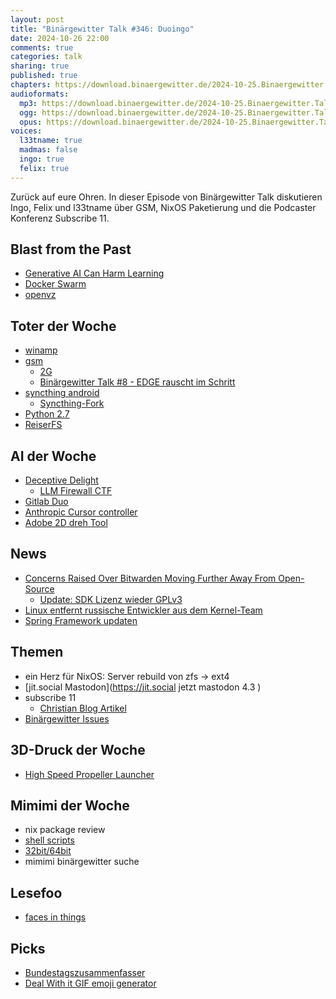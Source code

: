 ```yaml
---
layout: post
title: "Binärgewitter Talk #346: Duoingo"
date: 2024-10-26 22:00
comments: true
categories: talk
sharing: true
published: true
chapters: https://download.binaergewitter.de/2024-10-25.Binaergewitter.Talk.346.chapters.txt
audioformats:
  mp3: https://download.binaergewitter.de/2024-10-25.Binaergewitter.Talk.346.mp3
  ogg: https://download.binaergewitter.de/2024-10-25.Binaergewitter.Talk.346.ogg
  opus: https://download.binaergewitter.de/2024-10-25.Binaergewitter.Talk.346.opus
voices:
  l33tname: true
  madmas: false
  ingo: true
  felix: true
---
```

Zurück auf eure Ohren. In dieser Episode von Binärgewitter Talk diskutieren Ingo, Felix und l33tname über GSM, NixOS Paketierung und die Podcaster Konferenz Subscribe 11.

## Blast from the Past

- [Generative AI Can Harm Learning]( https://blog.binaergewitter.de/2024/10/14/binaergewitter-talk-number-345-studienzeiten#isso-2504 )
- [Docker Swarm]( https://blog.binaergewitter.de/2024/10/14/binaergewitter-talk-number-345-studienzeiten#isso-2506 )
- [openvz](https://de.wikipedia.org/wiki/OpenVZ )

## Toter der Woche
- [winamp]( https://arstechnica.com/gadgets/2024/10/winamp-really-whips-open-source-coders-into-frenzy-with-its-source-release/ )
- [gsm]( https://www.heise.de/news/Mobilfunk-2028-schaltet-die-Telekom-ihr-GSM-Netz-ab-9990800.html )
  * [2G]( https://www.comcom.admin.ch/comcom/de/home/dokumentation/zahlen-und-fakten/mobilfunkmarkt/mobilfunkabdeckung.html )
  * [Binärgewitter Talk #8 - EDGE rauscht im Schritt]( https://blog.binaergewitter.de/2012/03/29/binaergewitter-talk-number-8-edge-rauscht-im-schritt )
- [syncthing android](https://forum.syncthing.net/t/discontinuing-syncthing-android/23002)
  - [Syncthing-Fork]( https://github.com/Catfriend1/syncthing-android )
- [Python 2.7]( https://fedoraproject.org/wiki/Releases/41/ChangeSet#Retire_Python_2.7 )
- [ReiserFS]( https://www.phoronix.com/news/Linux-6.13-To-Drop-ReiserFS )

## AI der Woche

- [Deceptive Delight]( https://tarnkappe.info/artikel/kuenstliche-intelligenz/jailbreak-fuer-ki-modelle-deceptive-delight-mit-65-erfolgsquote-303124.html )
  - [LLM Firewall CTF]( https://mobile.x.com/GTKlondike/status/1747882977537953904 )
- [Gitlab Duo]( https://about.gitlab.com/gitlab-duo/ )
- [Anthropic Cursor controller]( https://arstechnica.com/ai/2024/10/anthropic-publicly-releases-ai-tool-that-can-take-over-the-users-mouse-cursor/ )
- [Adobe 2D dreh Tool]( https://www.creativebloq.com/design/adobes-new-image-rotation-tool-is-one-of-the-most-impressive-ai-concepts-weve-seen )

## News
- [Concerns Raised Over Bitwarden Moving Further Away From Open-Source]( https://www.phoronix.com/news/Bitwarden-Open-Source-Concerns )
  * [Update: SDK Lizenz wieder GPLv3]( https://github.com/bitwarden/sdk-internal/commit/db648d7ea85878e9cce03283694d01d878481f6b )
- [Linux entfernt russische Entwickler aus dem Kernel-Team]( https://linuxnews.de/linux-entfernt-russische-entwickler/ )
- [Spring Framework updaten]( https://www.heise.de/news/Spring-Framework-Angreifer-koennen-Dateien-einsehen-9987450.html )

## Themen
- ein Herz für NixOS: Server rebuild von zfs -> ext4
- [jit.social Mastodon](https://jit.social jetzt mastodon 4.3 )
- subscribe 11
  * [Christian Blog Artikel](https://cstan.io/post/2024/10/subscribe-11/ )
- [Binärgewitter Issues]( https://github.com/Binaergewitter/serious-bg/issues )


## 3D-Druck der Woche
- [High Speed Propeller Launcher]( https://makerworld.com/en/models/628601)

## Mimimi der Woche
- nix package review
- [shell scripts]( https://discourse.nixos.org/t/cmake-custom-command-shell-script-not-found/54937 )
- [32bit/64bit]( https://discourse.nixos.org/t/nix-package-with-32bit-java-jdk/54588 )
- mimimi binärgewitter suche

## Lesefoo
- [faces in things]( https://mhamilton.net/facesinthings )

## Picks
- [Bundestagszusammenfasser](https://bundestagszusammenfasser.de/)
- [Deal With it GIF emoji generator]( https://emoji.build/deal-with-it-generator/ )
